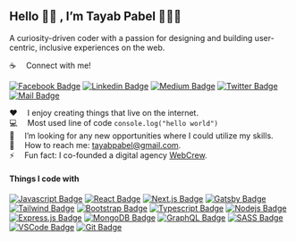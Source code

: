 ## Hello 👋🏻 , I’m Tayab Pabel 👨🏻‍💻

A curiosity-driven coder with a passion for designing and building user-centric, inclusive experiences on the web.

:coffee: &emsp;Connect with me!

[![Facebook Badge](https://img.shields.io/badge/Facebook-1877F2?style=for-the-badge&logo=facebook&logoColor=white)](https://www.facebook.com/TayabPabel/) [![Linkedin Badge](https://img.shields.io/badge/LinkedIn-0077B5?style=for-the-badge&logo=linkedin&logoColor=white)](https://www.linkedin.com/in/tayabpabel/) [![Medium Badge](https://img.shields.io/badge/Medium-292929?style=for-the-badge&logo=medium&logoColor=white)](https://medium.com/@tayab-pabel) [![Twitter Badge](https://img.shields.io/badge/Twitter-1DA1F2?style=for-the-badge&logo=twitter&logoColor=white)](https://twitter.com/tayabpabel) [![Mail Badge](https://img.shields.io/badge/Gmail-D14836?style=for-the-badge&logo=gmail&logoColor=white)](mailto:tayabpabel@gmail.com)

:hearts: &emsp;I enjoy creating things that live on the internet.<br/>
:computer: &emsp;Most used line of code `console.log("hello world")` <br/>
🤔 &emsp;I’m looking for any new opportunities where I could utilize my skills.<br/>
:e-mail: &emsp;How to reach me: tayabpabel@gmail.com.<br/>
⚡ &emsp;Fun fact: I co-founded a digital agency <a href="https://webcrewbd.com/" target="_blank">WebCrew</a>.

#### Things I code with
[![Javascript Badge](https://img.shields.io/badge/-Javascript-F0DB4F?style=for-the-badge&labelColor=black&logo=javascript&logoColor=F0DB4F)](#) 
[![React Badge](https://img.shields.io/badge/-React-61DBFB?style=for-the-badge&labelColor=black&logo=react&logoColor=61DBFB)](#) 
[![Next.js Badge](https://img.shields.io/badge/next.js-white?style=for-the-badge&labelColor=black&logo=nextdotjs&logoColor=white)](#) 
[![Gatsby Badge](https://img.shields.io/badge/gatsby-white?style=for-the-badge&labelColor=663399&logo=gatsby&logoColor=white)](#) 
[![Tailwind Badge](https://img.shields.io/badge/Tailwind%20CSS-092749?style=for-the-badge&logo=tailwindcss&logoColor=06B6D4&labelColor=000000)](#)
[![Bootstrap Badge](https://img.shields.io/badge/Bootstrap%20CSS-092749?style=for-the-badge&logo=bootstrap&logoColor=06B6D4&labelColor=000000)](#) 
[![Typescript Badge](https://img.shields.io/badge/-Typescript-007acc?style=for-the-badge&labelColor=black&logo=typescript&logoColor=007acc)](#) 
[![Nodejs Badge](https://img.shields.io/badge/-Nodejs-3C873A?style=for-the-badge&labelColor=black&logo=node.js&logoColor=3C873A)](#) 
[![Express.js Badge](https://img.shields.io/badge/Express.js-000000?style=for-the-badge&logo=express&logoColor=white)](#) 
[![MongoDB Badge](https://img.shields.io/badge/MongoDB-4EA94B?style=for-the-badge&logo=mongodb&logoColor=white)](#) 
[![GraphQL Badge](https://img.shields.io/badge/-GraphQl-e535ab?style=for-the-badge&labelColor=black&logo=node.js&logoColor=e535ab)](#) 
[![SASS Badge](https://img.shields.io/badge/Sass-CC6699?style=for-the-badge&logo=sass&logoColor=white)](#) 
[![VSCode Badge](https://img.shields.io/badge/Visual_Studio-5C2D91?style=for-the-badge&logo=visual%20studio&logoColor=white)](#) 
[![Git Badge](https://img.shields.io/badge/Git-F05032?style=for-the-badge&logo=git&logoColor=white)](#)
